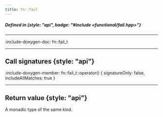 ```yaml
---
title: fn::fail
---
```


##### Defined in {style: "api", badge: "#include <functional/fail.hpp>"}

---

:include-doxygen-doc: fn::fail_t

---

## Call signatures {style: "api"}
:include-doxygen-member: fn::fail_t::operator() { signatureOnly: false, includeAllMatches: true }

---

## Return value {style: "api"}
A monadic type of the same kind.

